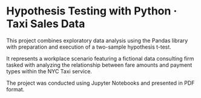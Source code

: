 # Hypothesis Testing with Python · Taxi Sales Data

This project combines exploratory data analysis using the Pandas library with preparation and execution of a two-sample hypothesis t-test.

It represents a workplace scenario featuring a fictional data consulting firm tasked with analyzing the relationship between fare amounts and payment types within the NYC Taxi service.

The project was conducted using Jupyter Notebooks and presented in PDF format.
